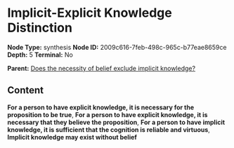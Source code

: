 # Implicit-Explicit Knowledge Distinction

**Node Type:** synthesis
**Node ID:** 2009c616-7feb-498c-965c-b77eae8659ce
**Depth:** 5
**Terminal:** No

**Parent:** [Does the necessity of belief exclude implicit knowledge?](does-the-necessity-of-belief-exclude-implicit-knowledge-antithesis-9f91e071-43f8-473e-b404-bb7a544d34ed.md)

## Content

**For a person to have explicit knowledge, it is necessary for the proposition to be true**, **For a person to have explicit knowledge, it is necessary that they believe the proposition**, **For a person to have implicit knowledge, it is sufficient that the cognition is reliable and virtuous**, **Implicit knowledge may exist without belief**
